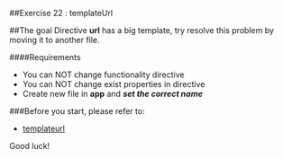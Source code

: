 ##Exercise 22 : templateUrl

##The goal
Directive **url** has a big template, try resolve this problem by moving it to another file.


####Requirements
 * You can NOT change functionality directive
 * You can NOT change exist properties in directive
 * Create new file in **app** and ***set the correct name***


###Before you start, please refer to:
* [templateurl](https://egghead.io/lessons/angularjs-templateurl)


Good luck!
